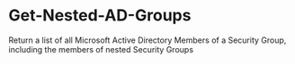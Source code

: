 # Get-Nested-AD-Groups
Return a list of all Microsoft Active Directory Members of a Security Group, including the members of nested Security Groups
